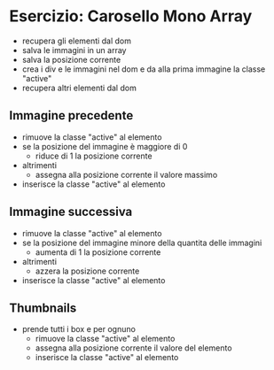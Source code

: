 # Esercizio: Carosello Mono Array

- recupera gli elementi dal dom
- salva le immagini in un array
- salva la posizione corrente 
- crea i div e le immagini nel dom e da alla prima immagine la classe "active"
- recupera altri elementi dal dom

## Immagine precedente

- rimuove la classe "active" al elemento
- se la posizione del immagine è maggiore di 0
    - riduce di 1 la posizione corrente
- altrimenti
    - assegna alla posizione corrente il valore massimo
- inserisce la classe "active" al elemento

 ## Immagine successiva

- rimuove la classe "active" al elemento
- se la posizione del immagine minore della quantita delle immagini
    - aumenta di 1 la posizione corrente
- altrimenti
    - azzera la posizione corrente
- inserisce la classe "active" al elemento

 ## Thumbnails

- prende tutti i box e per ognuno
    - rimuove la classe "active" al elemento
    - assegna alla posizione corrente il valore del elemento
    - inserisce la classe "active" al elemento
 